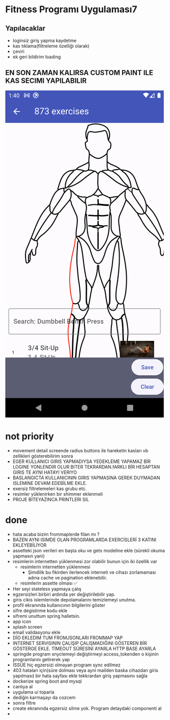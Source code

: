 # Fitness Programı Uygulaması7

## Yapılacaklar


- loginsiz giriş yapma kaydetme
- kas tıklama(filtreleme özelliği olarak)
- çeviri 
- ek geri bildirim loading
## EN SON ZAMAN KALIRSA CUSTOM PAINT ILE KAS SECIMI YAPILABILIR
  ![alt text](Screenshot_1715262054.png)

# not priority
- movement detail screende radius buttons ile hareketin kasları vb zellikleri gösterebilirim sonra
- EGER KULLANICI GIRIS YAPMADIYSA YEDEKLEME YAPAMAZ BİR LOGINE YONLENDIR OLUR BITER TEKRARDAN.fARKLI BİR HESAPTAN GIRIS TE AYNI HATAYI VERIYO
- BASLANGICTA KULLANICININ GIRIS YAPMASINA GEREK DUYMADAN ISLEMINE DEVAM EDEBİLME EKLE.
- exersiz filtrelemeleri kas grubu etc.
- resimler yüklenirken bir shimmer eklenmeli
- PROJE BITEYAZINCA PRINTLERI SIL
# done
- hata acaba bizim frommaplerde filan mı ? 
- BAZEN AYNI ISIMDE OLAN PROGRAMLARDA EXERCİSLERİ 3 KATINI EKLEYEBİLİYOR
- assetteki json verileri en başta oku ve getx modeline ekle (sürekli okuma yapmasın yani)
- resimlerin internetten yüklenmesi zor olabilir bunun için iki özellik var
  - resimlerin internetten yüklenmesi
    - Şimdilik bu fikirden ilerlencek interneti ve cihazı zorlamaması adına cache ve pagination eklenebilir. 
  - resimlerin assette olması ✅
- Her seyi stateless yapmaya çalış
- egzersizleri birbiri ardında yer değiştirilebilir yap.
- giris cikis islemlerinde depolamalarını temizlemeyi unutma.
- profil ekranında kullanıcının bilgilerini göster
- sifre degistirme kodu ekle
- sifremi unuttum spring halletsin.
- app icon
- splash screen
- email validasyonu ekle
- DİO EKLEDIM TUM FROMJSONLARI FROMMAP YAP
- INTERNET SERVISININ ÇALIŞIP ÇALIŞMADIĞINI GÖSTEREN BİR GÖSTERGE EKLE. TİMEOUT SÜRESİNİ AYARLA HTTP BASE AYARLA 
- springde program snyclemeyi değiştirmeyi access_tokenden o kişinin programlarını getirerek yap
- İSSUE hiç egzersizi olmayan program sync edilmez
- 403 hataları için(süre dolması veya ayni mailden baska cihazdan giris yapılması) bir hata sayfası ekle tekkrardan giriş yapmasınıı sağla
- dockerize spring boot and mysql
- canlıya al
- uygulama ui toparla
- dediğin karmaşayı da cozcem
- sonra filtre
- create ekranında egzersiz silme yok. Program detaydaki componenti al
- 